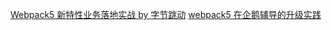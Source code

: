 [Webpack5 新特性业务落地实战 by 字节跳动](https://juejin.cn/post/6924258563862822919)
[webpack5 在企鹅辅导的升级实践](https://mp.weixin.qq.com/s/P3foOrcu4StJDGdX9xavng)
